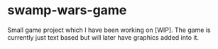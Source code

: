# swamp-wars-game
Small game project which I have been working on [WIP]. 
The game is currently just text based but will later have graphics added into it.

